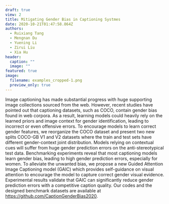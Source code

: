 ```yaml
---
draft: true
view: 2
title: Mitigating Gender Bias in Captioning Systmes
date: 2020-10-21T01:47:58.864Z
authors:
  - Ruixiang Tang
  - Mengnan Du
  - Yuening Li
  - Zirui Liu
  - Xia Hu
header:
  caption: ""
  image: ""
featured: true
image:
  filename: examples_cropped-1.png
  preview_only: true
---
```

Image captioning has made substantial progress with huge supporting image collections sourced from the web. However, recent studies have pointed out that captioning datasets, such as COCO, contain gender bias found in web corpora. As a result, learning models could heavily rely on the learned priors and image context for gender identification, leading to incorrect or even offensive errors. To encourage models to learn correct gender features, we reorganize the COCO dataset and present two new splits COCO-GB V1 and V2 datasets where the train and test sets have different gender-context joint distribution. Models relying on contextual cues will suffer from  huge gender prediction errors on the anti-stereotypical test data. Benchmarking experiments reveal that most captioning models learn gender bias, leading to high gender prediction errors, especially for women. To alleviate the unwanted bias, we propose a new Guided Attention Image Captioning model (GAIC) which provides self-guidance on visual attention to encourage the model to capture correct gender visual evidence. Experimental results validate that GAIC can significantly reduce gender prediction errors with a competitive caption quality. Our codes and the designed benchmark datasets are available at https://github.com/CaptionGenderBias2020.